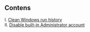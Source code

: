 ## Contens
I. [Clean Windows run history](https://github.com/iamfabo/windows/blob/main/clean_windows_run_history.md)\
II. [Disable built-in Administrator account](https://github.com/iamfabo/windows/blob/main/disable_built_in_administrator_account.md)

